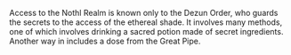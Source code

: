 Access to the Nothl Realm is known only to the Dezun Order, who guards the secrets to the access of the ethereal shade. It involves many methods, one of which involves drinking a sacred potion made of secret ingredients. Another way in includes a dose from the Great Pipe.